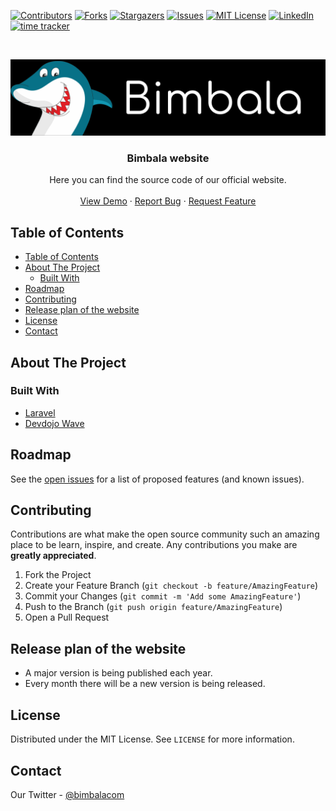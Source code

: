<!--
*** Thanks for checking out this README Template. If you have a suggestion that would
*** make this better, please fork the repo and create a pull request or simply open
*** an issue with the tag "enhancement".
*** Thanks again! Now go create something AMAZING! :D
***
***
***
*** To avoid retyping too much info. Do a search and replace for the following:
*** github_username, repo, twitter_handle, email
-->





<!-- PROJECT SHIELDS -->
<!--
*** I'm using markdown "reference style" links for readability.
*** Reference links are enclosed in brackets [ ] instead of parentheses ( ).
*** See the bottom of this document for the declaration of the reference variables
*** for contributors-url, forks-url, etc. This is an optional, concise syntax you may use.
*** https://www.markdownguide.org/basic-syntax/#reference-style-links
-->
[![Contributors][contributors-shield]][contributors-url]
[![Forks][forks-shield]][forks-url]
[![Stargazers][stars-shield]][stars-url]
[![Issues][issues-shield]][issues-url]
[![MIT License][license-shield]][license-url]
[![LinkedIn][linkedin-shield]][linkedin-url]
[![time tracker](https://wakatime.com/badge/github/Bimbalacom/Website.svg)](https://wakatime.com/badge/github/Bimbalacom/Website)



<!-- PROJECT LOGO -->
<br />
<p align="center">
  <a href="https://github.com/Bimbalacom/bimbala.com">
    <img src=".github/img/bimbalaLogo.png" alt="Bimbala mascot/logo" width="800">
  </a>

  <h3 align="center">Bimbala website</h3>

  <p align="center">
    Here you can find the source code of our official website.
    <br />
    <br />
    <a href="https://bimbala.com">View Demo</a>
    ·
    <a href="https://github.com/Bimbalacom/Website/issues/new?assignees=&labels=bug&template=bug_report.md&title=">Report Bug</a>
    ·
    <a href="https://github.com/Bimbalacom/Website/issues/new?assignees=&labels=enhancement&template=feature_request.md&title=">Request Feature</a>
  </p>
</p>



<!-- TABLE OF CONTENTS -->
## Table of Contents

- [Table of Contents](#table-of-contents)
- [About The Project](#about-the-project)
  - [Built With](#built-with)
- [Roadmap](#roadmap)
- [Contributing](#contributing)
- [Release plan of the website](#release-plan-of-the-website)
- [License](#license)
- [Contact](#contact)



<!-- ABOUT THE PROJECT -->
## About The Project

### Built With

* [Laravel](https://laravel.com)
* [Devdojo Wave](https://github.com/thedevdojo/wave)


<!-- ROADMAP -->
## Roadmap

See the [open issues](https://github.com/Bimbalacom/Website/issues) for a list of proposed features (and known issues).



<!-- CONTRIBUTING -->
## Contributing

Contributions are what make the open source community such an amazing place to be learn, inspire, and create. Any contributions you make are **greatly appreciated**.

1. Fork the Project
2. Create your Feature Branch (`git checkout -b feature/AmazingFeature`)
3. Commit your Changes (`git commit -m 'Add some AmazingFeature'`)
4. Push to the Branch (`git push origin feature/AmazingFeature`)
5. Open a Pull Request

<!-- RELEASE PLAN OF THE WEBSITE-->
## Release plan of the website

- A major version is being published each year.
- Every month there will be a new version is being released.

<!-- LICENSE -->
## License

Distributed under the MIT License. See `LICENSE` for more information.



<!-- CONTACT -->
## Contact

Our Twitter - [@bimbalacom](https://twitter.com/bimbalacom)





<!-- MARKDOWN LINKS & IMAGES -->
<!-- https://www.markdownguide.org/basic-syntax/#reference-style-links -->
[contributors-shield]: https://img.shields.io/github/contributors/Bimbalacom/Website.svg?style=flat-square
[contributors-url]: https://github.com/Bimbalacom/bimbala.com/graphs/contributors
[forks-shield]: https://img.shields.io/github/forks/Bimbalacom/Website.svg?style=flat-square
[forks-url]: https://github.com/Bimbalacom/bimbala.com/network/members
[stars-shield]: https://img.shields.io/github/stars/Bimbalacom/Website.svg?style=flat-square
[stars-url]: https://github.com/Bimbalacom/bimbala.com/stargazers
[issues-shield]: https://img.shields.io/github/issues/Bimbalacom/Website.svg?style=flat-square
[issues-url]: https://github.com/Bimbalacom/bimbala.com/issues
[license-shield]: https://img.shields.io/github/license/Bimbalacom/Website.svg?style=flat-square
[license-url]: https://github.com/Bimbalacom/bimbala.com/blob/master/LICENSE.txt
[linkedin-shield]: https://img.shields.io/badge/-LinkedIn-black.svg?style=flat-square&logo=linkedin&colorB=555
[linkedin-url]: https://www.linkedin.com/company/bimbala/
[product-screenshot]: .github/img/demo.png
